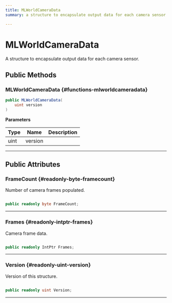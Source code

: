 ```yaml
---
title: MLWorldCameraData
summary: a structure to encapsulate output data for each camera sensor. 

---
```


# MLWorldCameraData




A structure to encapsulate output data for each camera sensor.   





## Public Methods

###  MLWorldCameraData {#functions-mlworldcameradata}

```csharp
public MLWorldCameraData(
    uint version
)
```


**Parameters**

| Type | Name  | Description  | 
|--|--|--|
| uint |version||






-----------

## Public Attributes

### FrameCount {#readonly-byte-framecount}

Number of camera frames populated. 

```csharp

public readonly byte FrameCount;

```






-----------

### Frames {#readonly-intptr-frames}

Camera frame data. 

```csharp

public readonly IntPtr Frames;

```






-----------

### Version {#readonly-uint-version}

Version of this structure. 

```csharp

public readonly uint Version;

```






-----------


